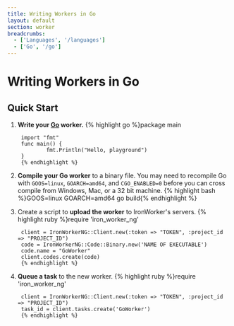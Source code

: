 ```yaml
---
title: Writing Workers in Go
layout: default
section: worker
breadcrumbs:
  - ['Languages', '/languages']
  - ['Go', '/go']
---
```


# Writing Workers in Go

## Quick Start

1. **Write your [Go](http://www.golang.org) worker.**
        {% highlight go %}package main
        
        import "fmt"
        func main() {
                fmt.Println("Hello, playground")
        }
        {% endhighlight %}
2. **Compile your Go worker** to a binary file. You may need to recompile Go 
with `GOOS=linux`, `GOARCH=amd64`, and `CGO_ENABLED=0` before you can cross 
compile from Windows, Mac, or a 32 bit machine.
        {% highlight bash %}GOOS=linux GOARCH=amd64 go build{% endhighlight %}
3. Create a script to **upload the worker** to IronWorker's servers.
        {% highlight ruby %}require 'iron_worker_ng'
        
        client = IronWorkerNG::Client.new(:token => "TOKEN", :project_id => "PROJECT_ID")
        code = IronWorkerNG::Code::Binary.new('NAME OF EXECUTABLE')
        code.name = "GoWorker"
        client.codes.create(code)
        {% endhighlight %}
4. **Queue a task** to the new worker.
        {% highlight ruby %}require 'iron_worker_ng'
        
        client = IronWorkerNG::Client.new(:token => "TOKEN", :project_id => "PROJECT_ID")
        task_id = client.tasks.create('GoWorker')
        {% endhighlight %}
